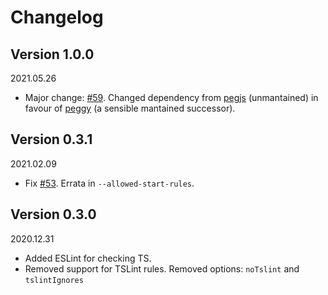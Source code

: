 # Changelog

## Version 1.0.0

2021.05.26

-   Major change: [#59](https://github.com/metadevpro/ts-pegjs/issues/59). Changed dependency from [pegjs](https://github.com/pegjs/pegjs) (unmantained) in favour of [peggy](https://github.com/peggyjs/peggy) (a sensible mantained successor).

## Version 0.3.1

2021.02.09

-   Fix [#53](https://github.com/metadevpro/ts-pegjs/issues/53). Errata in `--allowed-start-rules`.

## Version 0.3.0

2020.12.31

-   Added ESLint for checking TS.
-   Removed support for TSLint rules. Removed options: `noTslint` and `tslintIgnores`
